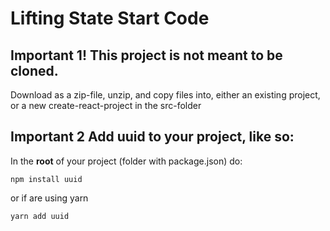 # Lifting State Start Code

## Important 1! This project is not meant to be cloned.
Download as a zip-file, unzip, and copy files into, either an existing project, or a new create-react-project in the src-folder


## Important 2 Add uuid to your project, like so:
In the **root** of your project (folder with package.json) do:

`npm install uuid` 

or if are using yarn

`yarn add uuid`
